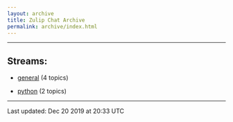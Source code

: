 ```yaml
---
layout: archive
title: Zulip Chat Archive
permalink: archive/index.html
---
```


---

## Streams:

* [general](213222general/index.html) (4 topics)

* [python](213224python/index.html) (2 topics)

<hr><p>Last updated: Dec 20 2019 at 20:33 UTC</p>